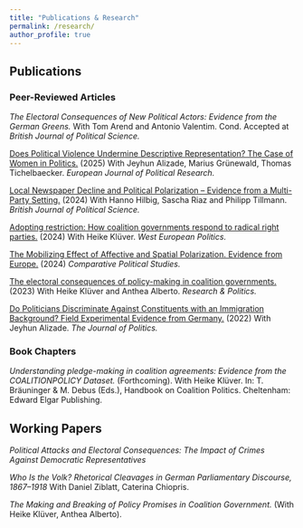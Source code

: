 ```yaml
---
title: "Publications & Research"
permalink: /research/
author_profile: true
---
```


## Publications

### Peer-Reviewed Articles

*The Electoral Consequences of New Political Actors: Evidence from the German Greens.* With Tom Arend and Antonio Valentim.
 Cond. Accepted at *British Journal of Political Science.*

[Does Political Violence Undermine Descriptive Representation? The Case of Women in Politics.](https://ejpr.onlinelibrary.wiley.com/doi/full/10.1111/1475-6765.70017) (2025) With Jeyhun Alizade, Marius Grünewald, Thomas Tichelbaecker.  *European Journal of Political Research.*

[Local Newspaper Decline and Political Polarization – Evidence from a Multi-Party Setting.](https://doi.org/10.1017/S0007123424000243)
(2024) With Hanno Hilbig, Sascha Riaz and Philipp Tillmann. *British Journal of Political Science.* 

[Adopting restriction: How coalition governments respond to radical right parties.](https://www.tandfonline.com/doi/full/10.1080/01402382.2024.2341352)
(2024) With Heike Klüver. *West European Politics.*

[The Mobilizing Effect of Affective and Spatial Polarization. Evidence from Europe.](https://doi.org/10.1177/00104140231194059)
(2024) *Comparative Political Studies.*


[The electoral consequences of policy-making in coalition governments.](https://journals.sagepub.com/doi/10.1177/20531680231188266)
(2023) With Heike Klüver and Anthea Alberto. *Research & Politics.*

[Do Politicians Discriminate Against Constituents with an Immigration Background? Field Experimental Evidence from Germany.](https://www.journals.uchicago.edu/doi/10.1086/716293)
(2022) With Jeyhun Alizade. *The Journal of Politics.*

<!-- ## Accepted for Publication -->
### Book Chapters

*Understanding pledge-making in coalition agreements: Evidence from the COALITIONPOLICY Dataset.* (Forthcoming). With Heike Klüver. In: T. Bräuninger & M. Debus (Eds.), Handbook on Coalition Politics. Cheltenham: Edward Elgar Publishing.

## Working Papers 

<!-- *Local Newspaper Decline and Political Polarization in Multi-Party Systems.* (With Hanno Hilbig, Sascha Riaz and Philipp Tillmann). -->

<!--  *Coalition cabinets, radical right parties and government policy: Why coalition governments go tough on immigration.* (With Heike Klüver). -->

*Political Attacks and Electoral Consequences: The Impact of Crimes Against Democratic Representatives*

*Who Is the Volk? Rhetorical Cleavages in German Parliamentary Discourse, 1867–1918* With Daniel Ziblatt, Caterina Chiopris.

*The Making and Breaking of Policy Promises in Coalition Government.* (With Heike Klüver, Anthea Alberto).



<!--  ## Projects in Progress  -->

<!-- *Do Covid-19 Restrictions Cause more Crime against Political Representatives?* -->



<!-- *Does the Politicization of Constitutional Courts affect Support for the Rule of Law?* With Heiko Giebler, Sebastian Hellmeier, Daniel Ziblatt. -->


